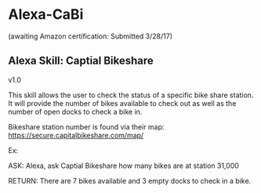 # Alexa-CaBi
(awaiting Amazon certification: Submitted 3/28/17)

## Alexa Skill: Captial Bikeshare

v1.0

This skill allows the user to check the status of a specific bike share station.  It will provide the number of bikes available to check out as well as the number of open docks to check a bike in.

Bikeshare station number is found via their map: https://secure.capitalbikeshare.com/map/

Ex:

ASK: Alexa, ask Captial Bikeshare how many bikes are at station 31,000

RETURN: There are 7 bikes available and 3 empty docks to check in a bike.
